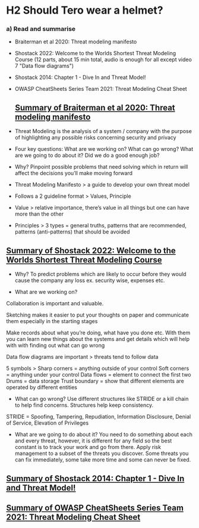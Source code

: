 # H2 Should Tero wear a helmet?

### a) Read and summarise
- Braiterman et al 2020: Threat modeling manifesto
- Shostack 2022: Welcome to the Worlds Shortest Threat Modeling Course (12 parts, about 15 min total, audio is enough for all except video 7 "Data flow diagrams")
- Shostack 2014: Chapter 1 - Dive In and Threat Model!
- OWASP CheatSheets Series Team 2021: Threat Modeling Cheat Sheet

  
  ## [Summary of Braiterman et al 2020: Threat modeling manifesto](https://www.threatmodelingmanifesto.org/)

-	Threat Modeling is the analysis of a system / company with the purpose of highlighting any possible risks concerning security and privacy

-	Four key questions: What are we working on? What can go wrong? What are we going to do about it? Did we do a good enough job?

-	Why? Pinpoint possible problems that need solving which in return will affect the decisions you’ll make moving forward

-	Threat Modeling Manifesto > a guide to develop your own threat model

-	Follows a 2 guideline format > Values, Principle

-	Value > relative importance, there’s value in all things but one can have more than the other

-	Principles >  3 types = general truths, patterns that are recommended, patterns (anti-patterns) that should be avoided


  ## [Summary of Shostack 2022: Welcome to the Worlds Shortest Threat Modeling Course](https://www.youtube.com/playlist?list=PLCVhBqLDKoOOZqKt74QI4pbDUnXSQo0nf)

-	Why? To predict problems which are likely to occur before they would cause the company any loss ex. security wise, expenses etc.

-	What are we working on?
  
Collaboration is important and valuable.

Sketching makes it easier to put your thoughts on paper and communicate them especially in the starting stages 

Make records about what you’re doing, what have you done etc. With them you can learn new things about the systems and get details which will help with with finding out what can go wrong

Data flow diagrams are important > threats tend to follow data

5 symbols >
Sharp corners = anything outside of your control
Soft corners = anything under your control
Data flows = element to connect the first two
Drums = data storage
Trust boundary = show that different elements are operated by different entities

-	What can go wrong? 
Use different structures like STRIDE or a kill chain to help find concerns. Structures help keep consistency.

STRIDE = Spoofing, Tampering, Repudiation, Information Disclosure, Denial of Service, Elevation of Privileges


-	What are we going to do about it?
You need to do something about each and every threat, however, it is different for any field so the best constant is to track your work and go from there.
Apply risk management to a subset of the threats you discover. Some threats you can fix immediately, some take more time and some can never be fixed.


  ## [Summary of Shostack 2014: Chapter 1 - Dive In and Threat Model!](https://www.oreilly.com/library/view/threat-modeling-designing/9781118810057/9781118810057c01.xhtml#c1)

  ## [Summary of OWASP CheatSheets Series Team 2021: Threat Modeling Cheat Sheet](https://cheatsheetseries.owasp.org/cheatsheets/Threat_Modeling_Cheat_Sheet.html)



  



